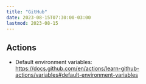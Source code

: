 ```yaml
---
title: "GitHub"
date: 2023-08-15T07:30:00-03:00
lastmod: 2023-08-15
---
```

## Actions
- Default environment variables: https://docs.github.com/en/actions/learn-github-actions/variables#default-environment-variables